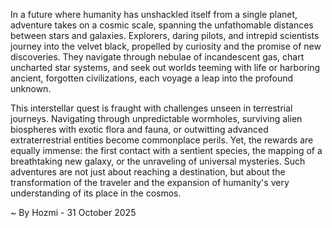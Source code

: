 
In a future where humanity has unshackled itself from a single planet, adventure takes on a cosmic scale, spanning the unfathomable distances between stars and galaxies. Explorers, daring pilots, and intrepid scientists journey into the velvet black, propelled by curiosity and the promise of new discoveries. They navigate through nebulae of incandescent gas, chart uncharted star systems, and seek out worlds teeming with life or harboring ancient, forgotten civilizations, each voyage a leap into the profound unknown.

This interstellar quest is fraught with challenges unseen in terrestrial journeys. Navigating through unpredictable wormholes, surviving alien biospheres with exotic flora and fauna, or outwitting advanced extraterrestrial entities become commonplace perils. Yet, the rewards are equally immense: the first contact with a sentient species, the mapping of a breathtaking new galaxy, or the unraveling of universal mysteries. Such adventures are not just about reaching a destination, but about the transformation of the traveler and the expansion of humanity's very understanding of its place in the cosmos.

~ By Hozmi - 31 October 2025
